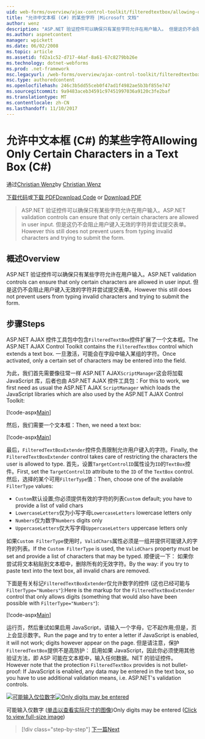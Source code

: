 ```yaml
---
uid: web-forms/overview/ajax-control-toolkit/filteredtextbox/allowing-only-certain-characters-in-a-text-box-cs
title: "允许中文本框 (C#) 的某些字符 |Microsoft 文档"
author: wenz
description: "ASP.NET 验证控件可以确保只有某些字符允许在用户输入。 但是这仍不会阻止用户键入无效..."
ms.author: aspnetcontent
manager: wpickett
ms.date: 06/02/2008
ms.topic: article
ms.assetid: fd2a1c52-d717-44af-8a61-67c8279bb26e
ms.technology: dotnet-webforms
ms.prod: .net-framework
msc.legacyurl: /web-forms/overview/ajax-control-toolkit/filteredtextbox/allowing-only-certain-characters-in-a-text-box-cs
msc.type: authoredcontent
ms.openlocfilehash: 246c3b5dd55ceb0f47ad1f4982ae5b3bf855e747
ms.sourcegitcommit: 9a9483aceb34591c97451997036a9120c3fe2baf
ms.translationtype: MT
ms.contentlocale: zh-CN
ms.lasthandoff: 11/10/2017
---
```

<a name="allowing-only-certain-characters-in-a-text-box-c"></a><span data-ttu-id="1182f-104">允许中文本框 (C#) 的某些字符</span><span class="sxs-lookup"><span data-stu-id="1182f-104">Allowing Only Certain Characters in a Text Box (C#)</span></span>
====================
<span data-ttu-id="1182f-105">通过[Christian Wenz](https://github.com/wenz)</span><span class="sxs-lookup"><span data-stu-id="1182f-105">by [Christian Wenz](https://github.com/wenz)</span></span>

<span data-ttu-id="1182f-106">[下载代码](http://download.microsoft.com/download/4/c/2/4c2def7a-0d23-4055-91f9-1f18504167d7/FilteredTextBox0.cs.zip)或[下载 PDF](http://download.microsoft.com/download/b/6/a/b6ae89ee-df69-4c87-9bfb-ad1eb2b23373/filteredtextbox0CS.pdf)</span><span class="sxs-lookup"><span data-stu-id="1182f-106">[Download Code](http://download.microsoft.com/download/4/c/2/4c2def7a-0d23-4055-91f9-1f18504167d7/FilteredTextBox0.cs.zip) or [Download PDF](http://download.microsoft.com/download/b/6/a/b6ae89ee-df69-4c87-9bfb-ad1eb2b23373/filteredtextbox0CS.pdf)</span></span>

> <span data-ttu-id="1182f-107">ASP.NET 验证控件可以确保只有某些字符允许在用户输入。</span><span class="sxs-lookup"><span data-stu-id="1182f-107">ASP.NET validation controls can ensure that only certain characters are allowed in user input.</span></span> <span data-ttu-id="1182f-108">但是这仍不会阻止用户键入无效的字符并尝试提交表单。</span><span class="sxs-lookup"><span data-stu-id="1182f-108">However this still does not prevent users from typing invalid characters and trying to submit the form.</span></span>


## <a name="overview"></a><span data-ttu-id="1182f-109">概述</span><span class="sxs-lookup"><span data-stu-id="1182f-109">Overview</span></span>

<span data-ttu-id="1182f-110">ASP.NET 验证控件可以确保只有某些字符允许在用户输入。</span><span class="sxs-lookup"><span data-stu-id="1182f-110">ASP.NET validation controls can ensure that only certain characters are allowed in user input.</span></span> <span data-ttu-id="1182f-111">但是这仍不会阻止用户键入无效的字符并尝试提交表单。</span><span class="sxs-lookup"><span data-stu-id="1182f-111">However this still does not prevent users from typing invalid characters and trying to submit the form.</span></span>

## <a name="steps"></a><span data-ttu-id="1182f-112">步骤</span><span class="sxs-lookup"><span data-stu-id="1182f-112">Steps</span></span>

<span data-ttu-id="1182f-113">ASP.NET AJAX 控件工具包中包含`FilteredTextBox`控件扩展了一个文本框。</span><span class="sxs-lookup"><span data-stu-id="1182f-113">The ASP.NET AJAX Control Toolkit contains the `FilteredTextBox` control which extends a text box.</span></span> <span data-ttu-id="1182f-114">一旦激活，可能会在字段中输入某组的字符。</span><span class="sxs-lookup"><span data-stu-id="1182f-114">Once activated, only a certain set of characters may be entered into the field.</span></span>

<span data-ttu-id="1182f-115">为此，我们首先需要像往常一样 ASP.NET AJAX`ScriptManager`这会将加载 JavaScript 库，后者也由 ASP.NET AJAX 控件工具包：</span><span class="sxs-lookup"><span data-stu-id="1182f-115">For this to work, we first need as usual the ASP.NET AJAX `ScriptManager` which loads the JavaScript libraries which are also used by the ASP.NET AJAX Control Toolkit:</span></span>

[!code-aspx[Main](allowing-only-certain-characters-in-a-text-box-cs/samples/sample1.aspx)]

<span data-ttu-id="1182f-116">然后，我们需要一个文本框：</span><span class="sxs-lookup"><span data-stu-id="1182f-116">Then, we need a text box:</span></span>

[!code-aspx[Main](allowing-only-certain-characters-in-a-text-box-cs/samples/sample2.aspx)]

<span data-ttu-id="1182f-117">最后，`FilteredTextBoxExtender`控件负责限制允许用户键入的字符。</span><span class="sxs-lookup"><span data-stu-id="1182f-117">Finally, the `FilteredTextBoxExtender` control takes care of restricting the characters the user is allowed to type.</span></span> <span data-ttu-id="1182f-118">首先，设置`TargetControlID`属性设为`ID`的`TextBox`控件。</span><span class="sxs-lookup"><span data-stu-id="1182f-118">First, set the `TargetControlID` attribute to the `ID` of the `TextBox` control.</span></span> <span data-ttu-id="1182f-119">然后，选择的某个可用`FilterType`值：</span><span class="sxs-lookup"><span data-stu-id="1182f-119">Then, choose one of the available `FilterType` values:</span></span>

- <span data-ttu-id="1182f-120">`Custom`默认设置;你必须提供有效的字符的列表</span><span class="sxs-lookup"><span data-stu-id="1182f-120">`Custom` default; you have to provide a list of valid chars</span></span>
- <span data-ttu-id="1182f-121">`LowercaseLetters`仅为小写字母</span><span class="sxs-lookup"><span data-stu-id="1182f-121">`LowercaseLetters` lowercase letters only</span></span>
- <span data-ttu-id="1182f-122">`Numbers`仅为数字</span><span class="sxs-lookup"><span data-stu-id="1182f-122">`Numbers` digits only</span></span>
- <span data-ttu-id="1182f-123">`UppercaseLetters`仅大写字母</span><span class="sxs-lookup"><span data-stu-id="1182f-123">`UppercaseLetters` uppercase letters only</span></span>

<span data-ttu-id="1182f-124">如果`Custom FilterType`使用时，`ValidChars`属性必须是一组并提供可能键入的字符的列表。</span><span class="sxs-lookup"><span data-stu-id="1182f-124">If the `Custom FilterType` is used, the `ValidChars` property must be set and provide a list of characters that may be typed.</span></span> <span data-ttu-id="1182f-125">顺便说一下： 如果你尝试将文本粘贴到文本框中，删除所有的无效字符。</span><span class="sxs-lookup"><span data-stu-id="1182f-125">By the way: if you try to paste text into the text box, all invalid chars are removed.</span></span>

<span data-ttu-id="1182f-126">下面是有关标记`FilteredTextBoxExtender`仅允许数字的控件 (这也已经可能与`FilterType="Numbers"`):</span><span class="sxs-lookup"><span data-stu-id="1182f-126">Here is the markup for the `FilteredTextBoxExtender` control that only allows digits (something that would also have been possible with `FilterType="Numbers"`):</span></span>

[!code-aspx[Main](allowing-only-certain-characters-in-a-text-box-cs/samples/sample3.aspx)]

<span data-ttu-id="1182f-127">运行页，然后重试如果启用 JavaScript，请输入一个字母，它不起作用;但是，页上会显示数字。</span><span class="sxs-lookup"><span data-stu-id="1182f-127">Run the page and try to enter a letter if JavaScript is enabled, it will not work; digits however appear on the page.</span></span> <span data-ttu-id="1182f-128">但是请注意，保护`FilteredTextBox`提供不是高防护： 启用如果 JavaScript，因此你必须使用其他验证方法，即 ASP 可能在文本框中，输入任何数据。NET 的验证控件。</span><span class="sxs-lookup"><span data-stu-id="1182f-128">However note that the protection `FilteredTextBox` provides is not bullet-proof: If JavaScript is enabled, any data may be entered in the text box, so you have to use additional validation means, i.e. ASP.NET's validation controls.</span></span>


<span data-ttu-id="1182f-129">[![可能输入仅位数字](allowing-only-certain-characters-in-a-text-box-cs/_static/image2.png)](allowing-only-certain-characters-in-a-text-box-cs/_static/image1.png)</span><span class="sxs-lookup"><span data-stu-id="1182f-129">[![Only digits may be entered](allowing-only-certain-characters-in-a-text-box-cs/_static/image2.png)](allowing-only-certain-characters-in-a-text-box-cs/_static/image1.png)</span></span>

<span data-ttu-id="1182f-130">可能输入仅数字 ([单击以查看实际尺寸的图像](allowing-only-certain-characters-in-a-text-box-cs/_static/image3.png))</span><span class="sxs-lookup"><span data-stu-id="1182f-130">Only digits may be entered ([Click to view full-size image](allowing-only-certain-characters-in-a-text-box-cs/_static/image3.png))</span></span>

>[!div class="step-by-step"]
[<span data-ttu-id="1182f-131">下一篇</span><span class="sxs-lookup"><span data-stu-id="1182f-131">Next</span></span>](allowing-only-certain-characters-in-a-text-box-vb.md)
